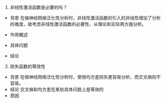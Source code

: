 1. 非线性激活函数是必要的吗？

- 背景
在做神经网络泛化性分析时，非线性激活函数的引入的非线性增加了分析的难度，故考虑非线性激活函数的必要性，从理论和实际两方面分析。
-  作用概述

- 具体问题

- 结论

2. 损失函数的等效性

- 背景
在做神经网络泛化性分析时，使用均方差损失更容易分析，而交叉熵则不容易。
- 结论
交叉熵和均方差在某些具体问题上是等效的
- 原因